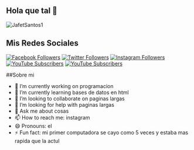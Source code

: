 ## Hola que tal 👋

![JafetSantos1](https://github.com/user-attachments/assets/4c6b2ffd-7a36-49cc-b46f-1ac08080034b)
## Mis Redes Sociales



[![Facebook Followers](https://img.shields.io/badge/Facebook%20Followers-76-blue?style=for-the-badge&logo=facebook&logoColor=white)](https://www.facebook.com/jafet.santos.52)
[![Twitter Followers](https://img.shields.io/badge/Twitter%20Followers-10-blue?style=for-the-badge&logo=twitter&logoColor=white)](https://twitter.com/JafetSantos0)
[![Instagram Followers](https://img.shields.io/badge/Instagram%20Followers-6-pink?style=for-the-badge&logo=instagram&logoColor=white)](https://www.instagram.com/santosjafetisai777)
[![YouTube Subscribers](https://img.shields.io/youtube/channel/subscribers/jafetsantos-p5m?style=social)](https://www.youtube.com/channel/jafetsantos-p5m)
[![YouTube Subscribers](https://img.shields.io/badge/YouTube%20Subscribers-5-red?style=for-the-badge&logo=youtube&logoColor=white)](https://www.youtube.com/c/jafetsantos-p5m)


##Sobre mi 
- 🔭 I’m currently working on programacion
- 🌱 I’m currently learning bases de datos en html
- 👯 I’m looking to collaborate on paginas largas
- 🤔 I’m looking for help with paginas largas
- 💬 Ask me about cosas
- 📫 How to reach me: instagram
- 😄 Pronouns: el
- ⚡ Fun fact: mi primer computadora se cayo como 5 veces y estaba mas rapida que la actul

